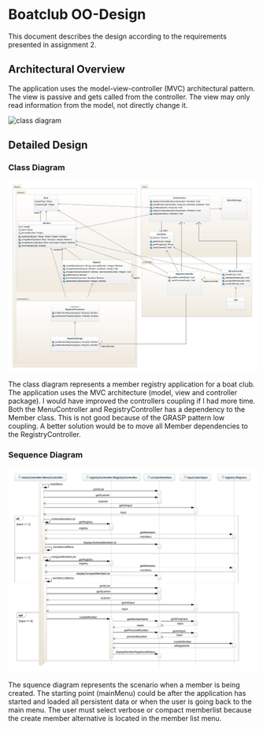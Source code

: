 # Boatclub OO-Design
This document describes the design according to the requirements presented in assignment 2.

## Architectural Overview
The application uses the model-view-controller (MVC) architectural pattern. The view is passive and gets called from the controller. The view may only read information from the model, not directly change it.

![class diagram](img/package_diagram.jpg)

## Detailed Design
### Class Diagram
![Class diagram](img/class_diagram.jpeg)

<!-- Please provide at least one class diagram according to the assignment requirments. -->
The class diagram represents a member registry application for a boat club. The application uses the MVC architecture (model, view and controller package). I would have improved the controllers coupling if I had more time. Both the MenuController and RegistryController has a dependency to the Member class. This is not good because of the GRASP pattern low coupling. A better solution would be to move all Member dependencies to the RegistryController.

### Sequence Diagram
![Sequence diagram](img/sequence_diagram.jpeg)

<!-- Please provide at least one sequence diagram according to the assignment requirments. -->
The squence diagram represents the scenario when a member is being created. The starting point (mainMenu) could be after the application has started and loaded all persistent data or when the user is going back to the main menu. The user must select verbose or compact memberlist because the create member alternative is located in the member list menu.